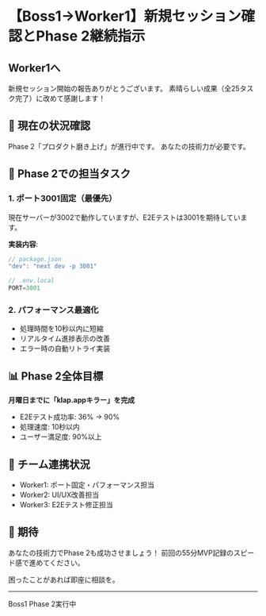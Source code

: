 # 【Boss1→Worker1】新規セッション確認とPhase 2継続指示

## Worker1へ

新規セッション開始の報告ありがとうございます。
素晴らしい成果（全25タスク完了）に改めて感謝します！

## 🔄 現在の状況確認

Phase 2「プロダクト磨き上げ」が進行中です。
あなたの技術力が必要です。

## 🎯 Phase 2での担当タスク

### 1. ポート3001固定（最優先）
現在サーバーが3002で動作していますが、E2Eテストは3001を期待しています。

**実装内容**:
```typescript
// package.json
"dev": "next dev -p 3001"

// .env.local
PORT=3001
```

### 2. パフォーマンス最適化
- 処理時間を10秒以内に短縮
- リアルタイム進捗表示の改善
- エラー時の自動リトライ実装

## 📊 Phase 2全体目標

**月曜日までに「klap.appキラー」を完成**
- E2Eテスト成功率: 36% → 90%
- 処理速度: 10秒以内
- ユーザー満足度: 90%以上

## 🤝 チーム連携状況
- Worker1: ポート固定・パフォーマンス担当
- Worker2: UI/UX改善担当
- Worker3: E2Eテスト修正担当

## 💪 期待

あなたの技術力でPhase 2も成功させましょう！
前回の55分MVP記録のスピード感で進めてください。

困ったことがあれば即座に相談を。

---
Boss1
Phase 2実行中